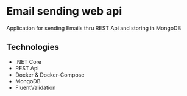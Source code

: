 # Email sending web api
Application for sending Emails thru REST Api and storing in MongoDB

## Technologies
* .NET Core
* REST Api
* Docker & Docker-Compose
* MongoDB
* FluentValidation
